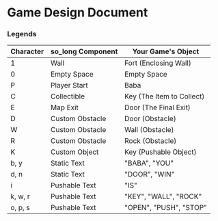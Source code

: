 # Game Design Document


### Legends
| Character | so_long Component | Your Game's Object                |
|-----------|-------------------|-----------------------------------|
| 1         | Wall              | Fort (Enclosing Wall)             |
| 0         | Empty Space       | Empty Space                       |
| P         | Player Start      | Baba                              |
| C         | Collectible       | Key (The Item to Collect)         |
| E         | Map Exit          | Door (The Final Exit)             |
| D         | Custom Obstacle   | Door (Obstacle)                   |
| W         | Custom Obstacle   | Wall (Obstacle)                   |
| R         | Custom Obstacle   | Rock (Obstacle)                   |
| K         | Custom Object     | Key (Pushable Object)             |
| b, y      | Static Text       | "BABA", "YOU"                     |
| d, n      | Static Text       | "DOOR", "WIN"                     |
| i         | Pushable Text     | "IS"                              |
| k, w, r   | Pushable Text     | "KEY", "WALL", "ROCK"             |
| o, p, s   | Pushable Text     | "OPEN", "PUSH", "STOP"            |
